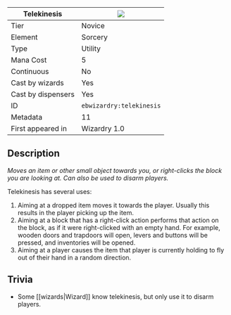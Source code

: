 | Telekinesis |![](https://github.com/Electroblob77/Wizardry/blob/1.12.2/src/main/resources/assets/ebwizardry/textures/spells/telekinesis.png)|
|---|---|
| Tier | Novice |
| Element | Sorcery |
| Type | Utility |
| Mana Cost | 5 |
| Continuous | No |
| Cast by wizards | Yes |
| Cast by dispensers | Yes |
| ID | `ebwizardry:telekinesis` |
| Metadata | 11 |
| First appeared in | Wizardry 1.0 |
## Description
_Moves an item or other small object towards you, or right-clicks the block you are looking at. Can also be used to disarm players._

Telekinesis has several uses:
1. Aiming at a dropped item moves it towards the player. Usually this results in the player picking up the item.
1. Aiming at a block that has a right-click action performs that action on the block, as if it were right-clicked with an empty hand. For example, wooden doors and trapdoors will open, levers and buttons will be pressed, and inventories will be opened.
1. Aiming at a player causes the item that player is currently holding to fly out of their hand in a random direction.

## Trivia
- Some [[wizards|Wizard]] know telekinesis, but only use it to disarm players.